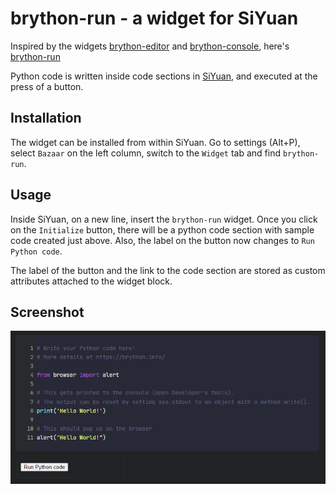 # brython-run - a widget for SiYuan

Inspired by the widgets [brython-editor](https://github.com/Zuoqiu-Yingyi/widget-brython-editor) and [brython-console](https://github.com/Zuoqiu-Yingyi/widget-brython-console), here's [brython-run](https://github.com/eulores/siyuan-brython-run)

Python code is written inside code sections in [SiYuan](https://b3log.org/siyuan/en/), and executed at the press of a button.

## Installation

The widget can be installed from within SiYuan. Go to settings (Alt+P), select `Bazaar` on the left column, switch to the `Widget` tab and find `brython-run`. 

## Usage

Inside SiYuan, on a new line, insert the `brython-run` widget. Once you click on the `Initialize` button, there will be a python code section with sample code created just above. Also, the label on the button now changes to `Run Python code`.

The label of the button and the link to the code section are stored as custom attributes attached to the widget block.

## Screenshot

![brython-run](https://raw.githubusercontent.com/eulores/siyuan-brython-run/main/preview.png)
